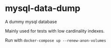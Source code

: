 # mysql-data-dump
A dummy mysql database

Mainly used for tests with low cardinality indexes.

Run with `docker-compose up --renew-anon-volumes`
